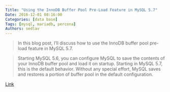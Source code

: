 ```yaml
---
Title: "Using the InnoDB Buffer Pool Pre-Load Feature in MySQL 5.7"
Date: 2016-12-01 08:16:00
Categories: [data base]
Tags: [mysql, mariadb, percona]
Authors: sedlav
---
```


> In this blog post, I’ll discuss how to use the InnoDB buffer pool pre-load feature in MySQL 5.7.

> Starting MySQL 5.6, you can configure MySQL to save the contents of your InnoDB buffer pool and load it on startup. Starting in MySQL 5.7, this is the default behavior. Without any special effort, MySQL saves and restores a portion of buffer pool in the default configuration.

[Link](https://www.percona.com/blog/2016/11/30/using-innodb-buffer-pool-pre-load-feature-mysql-5-7/)
